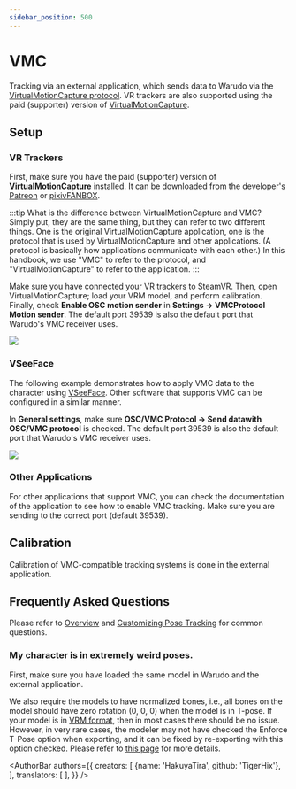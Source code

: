 ```yaml
---
sidebar_position: 500
---
```


# VMC

Tracking via an external application, which sends data to Warudo via the [VirtualMotionCapture protocol](https://protocol.vmc.info/english). VR trackers are also supported using the paid (supporter) version of [VirtualMotionCapture](https://www.patreon.com/sh_akira).

## Setup

### VR Trackers

First, make sure you have the paid (supporter) version of [**VirtualMotionCapture**](https://vmc.info/) installed. It can be downloaded from the developer's [Patreon](https://www.patreon.com/sh_akira) or [pixivFANBOX](https://akira.fanbox.cc/).

:::tip
What is the difference between VirtualMotionCapture and VMC? Simply put, they are the same thing, but they can refer to two different things. One is the original VirtualMotionCapture application, one is the protocol that is used by VirtualMotionCapture and other applications. (A protocol is basically how applications communicate with each other.) In this handbook, we use "VMC" to refer to the protocol, and "VirtualMotionCapture" to refer to the application.
:::

Make sure you have connected your VR trackers to SteamVR. Then, open VirtualMotionCapture; load your VRM model, and perform calibration. Finally, check **Enable OSC motion sender** in **Settings → VMCProtocol Motion sender**. The default port 39539 is also the default port that Warudo's VMC receiver uses.

![](/doc-img/en-vmc-1.png)

### VSeeFace

The following example demonstrates how to apply VMC data to the character using [VSeeFace](https://www.vseeface.icu/). Other software that supports VMC can be configured in a similar manner.

In **General settings**, make sure **OSC/VMC Protocol → Send datawith OSC/VMC protocol** is checked. The default port 39539 is also the default port that Warudo's VMC receiver uses.

![](/doc-img/zh-vmc-1.webp)

### Other Applications

For other applications that support VMC, you can check the documentation of the application to see how to enable VMC tracking. Make sure you are sending to the correct port (default 39539).

## Calibration

Calibration of VMC-compatible tracking systems is done in the external application.

## Frequently Asked Questions

Please refer to [Overview](overview#FAQ) and [Customizing Pose Tracking](body-tracking#FAQ) for common questions.

### My character is in extremely weird poses.

First, make sure you have loaded the same model in Warudo and the external application.

We also require the models to have normalized bones,  i.e., all bones on the model should have zero rotation (0, 0, 0) when the model is in T-pose. If your model is in [VRM format](https://vrm.dev/), then in most cases there should be no issue. However, in very rare cases, the modeler may not have checked the Enforce T-Pose option when exporting, and it can be fixed by re-exporting with this option checked. Please refer to [this page](../misc/normalizing-model-bones) for more details.

<AuthorBar authors={{
  creators: [
    {name: 'HakuyaTira', github: 'TigerHix'},
  ],
  translators: [
  ],
}} />

